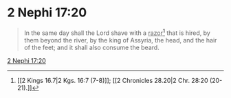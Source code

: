 # 2 Nephi 17:20

> In the same day shall the Lord shave with a <u>razor</u>[^a] that is hired, by them beyond the river, by the king of Assyria, the head, and the hair of the feet; and it shall also consume the beard.

[2 Nephi 17:20](https://www.churchofjesuschrist.org/study/scriptures/bofm/2-ne/17?lang=eng&id=p20#p20)


[^a]: [[2 Kings 16.7|2 Kgs. 16:7 (7-8)]]; [[2 Chronicles 28.20|2 Chr. 28:20 (20-21).]]
